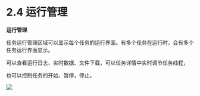 # 2.4 运行管理


**运行管理**

任务运行管理区域可以显示每个任务的运行界面。有多个任务在运行时，会有多个任务运行界面显示。

可以查看运行日志、实时数据、文件下载，可以任务详情中实时调节任务线程，

也可以控制任务的开始、暂停，停止。

![](http://imgs.leesven.com/2016/locoyimgs/17.png)